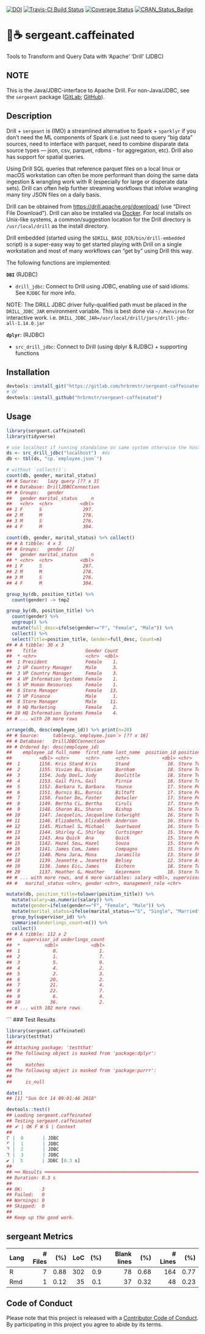 
<!-- README.md is generated from README.Rmd. Please edit that file -->

[![DOI](https://zenodo.org/badge/DOI/10.5281/zenodo.1248912.svg)](https://doi.org/10.5281/zenodo.1248912)
[![Travis-CI Build
Status](https://travis-ci.org/hrbrmstr/sergeant-caffeinated.svg?branch=master)](https://travis-ci.org/hrbrmstr/sergeant-caffeinated)
[![Coverage
Status](https://codecov.io/gh/hrbrmstr/sergeant-caffeinated/branch/master/graph/badge.svg)](https://codecov.io/gh/hrbrmstr/sergeant-caffeinated)
[![CRAN\_Status\_Badge](http://www.r-pkg.org/badges/version/sergeant-caffeinated)](https://cran.r-project.org/package=sergeant-caffeinated)

# 💂☕️ sergeant.caffeinated

Tools to Transform and Query Data with ‘Apache’ ‘Drill’ (JDBC)

## NOTE

This is the Java/JDBC-interface to Apache Drill. For non-Java/JDBC, see
the `sergeant` package ([GitLab](https://gitlab.com/hrbrmstr/sergeant/);
[GitHub](https://github.com/hrbrmstr/sergeant/)).

## Description

Drill + `sergeant` is (IMO) a streamlined alternative to Spark +
`sparklyr` if you don’t need the ML components of Spark (i.e. just need
to query “big data” sources, need to interface with parquet, need to
combine disparate data source types — json, csv, parquet, rdbms - for
aggregation, etc). Drill also has support for spatial queries.

Using Drill SQL queries that reference parquet files on a local linux or
macOS workstation can often be more performant than doing the same data
ingestion & wrangling work with R (especially for large or disperate
data sets). Drill can often help further streaming workflows that
infolve wrangling many tiny JSON files on a daily basis.

Drill can be obtained from <https://drill.apache.org/download/> (use
“Direct File Download”). Drill can also be installed via
[Docker](https://drill.apache.org/docs/running-drill-on-docker/). For
local installs on Unix-like systems, a common/suggestion location for
the Drill directory is `/usr/local/drill` as the install directory.

Drill embedded (started using the `$DRILL_BASE_DIR/bin/drill-embedded`
script) is a super-easy way to get started playing with Drill on a
single workstation and most of many workflows can “get by” using Drill
this way.

The following functions are implemented:

**`DBI`** (RJDBC)

  - `drill_jdbc`: Connect to Drill using JDBC, enabling use of said
    idioms. See `RJDBC` for more info.

NOTE: The DRILL JDBC driver fully-qualified path must be placed in the
`DRILL_JDBC_JAR` environment variable. This is best done via
`~/.Renviron` for interactive work. i.e.
`DRILL_JDBC_JAR=/usr/local/drill/jars/drill-jdbc-all-1.14.0.jar`

**`dplyr`**: (RJDBC)

  - `src_drill_jdbc`: Connect to Drill (using dplyr & RJDBC) +
    supporting
functions

## Installation

``` r
devtools::install_git("https://gitlab.com/hrbrmstr/sergeant-caffeinated")
# OF
devtools::install_github("hrbrmstr/sergeant-caffeinated")
```

## Usage

``` r
library(sergeant.caffeinated)
library(tidyverse)

# use localhost if running standalone on same system otherwise the host or IP of your Drill server
ds <- src_drill_jdbc("localhost")  #ds
db <- tbl(ds, "cp.`employee.json`") 

# without `collect()`:
count(db, gender, marital_status)
## # Source:   lazy query [?? x 3]
## # Database: DrillJDBCConnection
## # Groups:   gender
##   gender marital_status     n
##   <chr>  <chr>          <dbl>
## 1 F      S               297.
## 2 M      M               278.
## 3 M      S               276.
## 4 F      M               304.

count(db, gender, marital_status) %>% collect()
## # A tibble: 4 x 3
## # Groups:   gender [2]
##   gender marital_status     n
## * <chr>  <chr>          <dbl>
## 1 F      S               297.
## 2 M      M               278.
## 3 M      S               276.
## 4 F      M               304.

group_by(db, position_title) %>% 
  count(gender) -> tmp2

group_by(db, position_title) %>% 
  count(gender) %>% 
  ungroup() %>% 
  mutate(full_desc=ifelse(gender=="F", "Female", "Male")) %>% 
  collect() %>% 
  select(Title=position_title, Gender=full_desc, Count=n)
## # A tibble: 30 x 3
##    Title                  Gender Count
##  * <chr>                  <chr>  <dbl>
##  1 President              Female    1.
##  2 VP Country Manager     Male      3.
##  3 VP Country Manager     Female    3.
##  4 VP Information Systems Female    1.
##  5 VP Human Resources     Female    1.
##  6 Store Manager          Female   13.
##  7 VP Finance             Male      1.
##  8 Store Manager          Male     11.
##  9 HQ Marketing           Female    2.
## 10 HQ Information Systems Female    4.
## # ... with 20 more rows

arrange(db, desc(employee_id)) %>% print(n=20)
## # Source:     table<cp.`employee.json`> [?? x 16]
## # Database:   DrillJDBCConnection
## # Ordered by: desc(employee_id)
##    employee_id full_name  first_name last_name  position_id position_title store_id department_id birth_date hire_date 
##          <dbl> <chr>      <chr>      <chr>            <dbl> <chr>             <dbl>         <dbl> <chr>      <chr>     
##  1       1156. Kris Stand Kris       Stand              18. Store Tempora…      18.           18. 1914-02-02 1998-01-0…
##  2       1155. Vivian Bu… Vivian     Burnham            18. Store Tempora…      18.           18. 1914-02-02 1998-01-0…
##  3       1154. Judy Dool… Judy       Doolittle          18. Store Tempora…      18.           18. 1914-02-02 1998-01-0…
##  4       1153. Gail Pirn… Gail       Pirnie             18. Store Tempora…      18.           18. 1914-02-02 1998-01-0…
##  5       1152. Barbara Y… Barbara    Younce             17. Store Permane…      18.           17. 1914-02-02 1998-01-0…
##  6       1151. Burnis Bi… Burnis     Biltoft            17. Store Permane…      18.           17. 1914-02-02 1998-01-0…
##  7       1150. Foster De… Foster     Detwiler           17. Store Permane…      18.           17. 1914-02-02 1998-01-0…
##  8       1149. Bertha Ci… Bertha     Ciruli             17. Store Permane…      18.           17. 1914-02-02 1998-01-0…
##  9       1148. Sharon Bi… Sharon     Bishop             16. Store Tempora…      18.           16. 1914-02-02 1998-01-0…
## 10       1147. Jacquelin… Jacqueline Cutwright          16. Store Tempora…      18.           16. 1914-02-02 1998-01-0…
## 11       1146. Elizabeth… Elizabeth  Anderson           16. Store Tempora…      18.           16. 1914-02-02 1998-01-0…
## 12       1145. Michael S… Michael    Swartwood          16. Store Tempora…      18.           16. 1914-02-02 1998-01-0…
## 13       1144. Shirley C… Shirley    Curtsinger         15. Store Permane…      18.           15. 1914-02-02 1998-01-0…
## 14       1143. Ana Quick  Ana        Quick              15. Store Permane…      18.           15. 1914-02-02 1998-01-0…
## 15       1142. Hazel Sou… Hazel      Souza              15. Store Permane…      18.           15. 1914-02-02 1998-01-0…
## 16       1141. James Com… James      Compagno           15. Store Permane…      18.           15. 1914-02-02 1998-01-0…
## 17       1140. Mona Jara… Mona       Jaramillo          13. Store Shift S…      18.           11. 1961-09-24 1998-01-0…
## 18       1139. Jeanette … Jeanette   Belsey             12. Store Assista…      18.           11. 1972-05-12 1998-01-0…
## 19       1138. James Eic… James      Eichorn            18. Store Tempora…      12.           18. 1914-02-02 1998-01-0…
## 20       1137. Heather G… Heather    Geiermann          18. Store Tempora…      12.           18. 1914-02-02 1998-01-0…
## # ... with more rows, and 6 more variables: salary <dbl>, supervisor_id <dbl>, education_level <chr>,
## #   marital_status <chr>, gender <chr>, management_role <chr>

mutate(db, position_title=tolower(position_title)) %>%
  mutate(salary=as.numeric(salary)) %>% 
  mutate(gender=ifelse(gender=="F", "Female", "Male")) %>%
  mutate(marital_status=ifelse(marital_status=="S", "Single", "Married")) %>% 
  group_by(supervisor_id) %>% 
  summarise(underlings_count=n()) %>% 
  collect()
## # A tibble: 112 x 2
##    supervisor_id underlings_count
##  *         <dbl>            <dbl>
##  1            0.               1.
##  2            1.               7.
##  3            5.               9.
##  4            4.               2.
##  5            2.               3.
##  6           20.               2.
##  7           21.               4.
##  8           22.               7.
##  9            6.               4.
## 10           36.               2.
## # ... with 102 more rows
```

\`\`\` \#\#\# Test Results

``` r
library(sergeant.caffeinated)
library(testthat)
## 
## Attaching package: 'testthat'
## The following object is masked from 'package:dplyr':
## 
##     matches
## The following object is masked from 'package:purrr':
## 
##     is_null

date()
## [1] "Sun Oct 14 09:01:46 2018"

devtools::test()
## Loading sergeant.caffeinated
## Testing sergeant.caffeinated
## ✔ | OK F W S | Context
## 
⠏ |  0       | JDBC
⠋ |  1       | JDBC
⠙ |  2       | JDBC
⠹ |  3       | JDBC
✔ |  3       | JDBC [0.3 s]
## 
## ══ Results ════════════════════════════════════════════════════════════════
## Duration: 0.3 s
## 
## OK:       3
## Failed:   0
## Warnings: 0
## Skipped:  0
## 
## Keep up the good work.
```

## sergeant Metrics

| Lang | \# Files |  (%) | LoC | (%) | Blank lines |  (%) | \# Lines |  (%) |
| :--- | -------: | ---: | --: | --: | ----------: | ---: | -------: | ---: |
| R    |        7 | 0.88 | 302 | 0.9 |          78 | 0.68 |      164 | 0.77 |
| Rmd  |        1 | 0.12 |  35 | 0.1 |          37 | 0.32 |       48 | 0.23 |

## Code of Conduct

Please note that this project is released with a [Contributor Code of
Conduct](CONDUCT.md). By participating in this project you agree to
abide by its terms.
